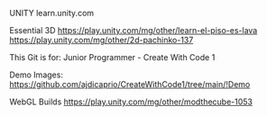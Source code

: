 UNITY
learn.unity.com

Essential 3D
https://play.unity.com/mg/other/learn-el-piso-es-lava <br>
https://play.unity.com/mg/other/2d-pachinko-137



This Git is for: Junior Programmer - Create With Code 1

Demo Images: 
https://github.com/ajdicaprio/CreateWithCode1/tree/main/!Demo

WebGL Builds
https://play.unity.com/mg/other/modthecube-1053
